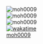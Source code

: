 
![moh0009](https://github-profile-trophy.vercel.app/?username=moh0009&margin-w=30)
<br>
![moh0009](https://github-readme-stats.vercel.app/api?username=moh0009&show_icons=true&theme=merko)
<br>
![moh0009](https://github-readme-stats.vercel.app/api/top-langs/?username=moh0009)
<br>
[![wakatime](https://wakatime.com/badge/user/018e142c-cc55-4830-822f-73ddb705675f.svg)](https://wakatime.com/@018e142c-cc55-4830-822f-73ddb705675f)
<br>
[moh0009](./github-metrics.svg)
